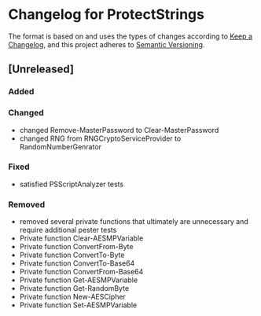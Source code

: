 # Changelog for ProtectStrings

The format is based on and uses the types of changes according to [Keep a Changelog](https://keepachangelog.com/en/1.0.0/),
and this project adheres to [Semantic Versioning](https://semver.org/spec/v2.0.0.html).

## [Unreleased]

### Added

### Changed

- changed Remove-MasterPassword to Clear-MasterPassword
- changed RNG from RNGCryptoServiceProvider to RandomNumberGenrator

### Fixed

- satisfied PSScriptAnalyzer tests

### Removed

- removed several private functions that ultimately are unnecessary and require additional pester tests
- Private function Clear-AESMPVariable
- Private function ConvertFrom-Byte
- Private function ConvertTo-Byte
- Private function ConvertTo-Base64
- Private function ConvertFrom-Base64
- Private function Get-AESMPVariable
- Private function Get-RandomByte
- Private function New-AESCipher
- Private function Set-AESMPVariable